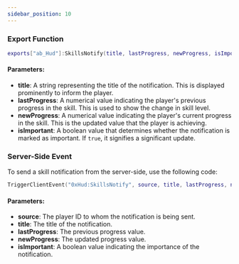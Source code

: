```yaml
---
sidebar_position: 10
---
```


### Export Function
```lua
exports["ab_Hud"]:SkillsNotify(title, lastProgress, newProgress, isImportant)
```
#### Parameters:
- **title**: A string representing the title of the notification. This is displayed prominently to inform the player.
- **lastProgress**: A numerical value indicating the player's previous progress in the skill. This is used to show the change in skill level.
- **newProgress**: A numerical value indicating the player's current progress in the skill. This is the updated value that the player is achieving.
- **isImportant**: A boolean value that determines whether the notification is marked as important. If `true`, it signifies a significant update.

### Server-Side Event
To send a skill notification from the server-side, use the following code:
```lua
TriggerClientEvent("0xHud:SkillsNotify", source, title, lastProgress, newProgress, isImportant)
```
#### Parameters:
- **source**: The player ID to whom the notification is being sent.
- **title**: The title of the notification.
- **lastProgress**: The previous progress value.
- **newProgress**: The updated progress value.
- **isImportant**: A boolean value indicating the importance of the notification.
